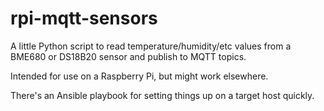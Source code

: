# rpi-mqtt-sensors

A little Python script to read temperature/humidity/etc values from a
BME680 or DS18B20 sensor and publish to MQTT topics.

Intended for use on a Raspberry Pi, but might work elsewhere.

There's an Ansible playbook for setting things up on a target host quickly.
